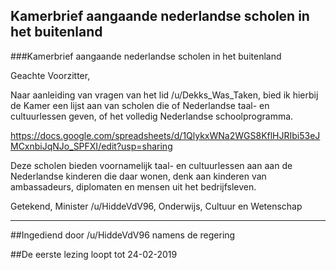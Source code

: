 ## Kamerbrief aangaande nederlandse scholen in het buitenland 
 
###Kamerbrief aangaande nederlandse scholen in het buitenland

Geachte Voorzitter,

Naar aanleiding van vragen van het lid /u/Dekks_Was_Taken, bied ik hierbij de Kamer een lijst aan van scholen die of Nederlandse taal- en cultuurlessen geven, of het volledig Nederlandse schoolprogramma.

https://docs.google.com/spreadsheets/d/1QlykxWNa2WGS8KflHJRIbi53eJMCxnbiJqNJo_SPFXI/edit?usp=sharing

Deze scholen bieden voornamelijk taal- en cultuurlessen aan aan de Nederlandse kinderen die daar wonen, denk aan kinderen van ambassadeurs, diplomaten en mensen uit het bedrijfsleven.

Getekend, Minister /u/HiddeVdV96, Onderwijs, Cultuur en Wetenschap

---

##Ingediend door /u/HiddeVdV96 namens de regering

##De eerste lezing loopt tot 24-02-2019